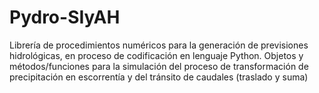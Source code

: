 # Pydro-SIyAH
Librería de procedimientos numéricos para la generación de previsiones hidrológicas, en proceso de codificación en lenguaje Python. Objetos y métodos/funciones para la simulación del proceso de transformación de precipitación en escorrentía y del tránsito de caudales (traslado y suma) 
